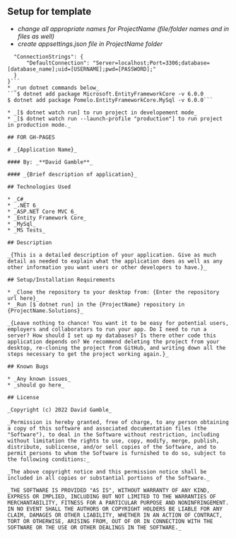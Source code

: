 ## Setup for template
* _change all appropriate names for ProjectName (file/folder names and in files as well)_
* _create appsettings.json file in ProjectName folder_
```{
  "ConnectionStrings": {
      "DefaultConnection": "Server=localhost;Port=3306;database=[database_name];uid=[USERNAME];pwd=[PASSWORD];"
  }
}```
* _run dotnet commands below_
```$ dotnet add package Microsoft.EntityFrameworkCore -v 6.0.0
$ dotnet add package Pomelo.EntityFrameworkCore.MySql -v 6.0.0```

* _[$ dotnet watch run] to run project in developement mode_
* _[$ dotnet watch run --launch-profile "production"] to run project in production mode._

## FOR GH-PAGES

# _{Application Name}_

#### By: _**David Gamble**_

#### _{Brief description of application}_

## Technologies Used

* _C#_
* _.NET 6_
* _ASP.NET Core MVC 6_
* _Entity Framework Core_
* _MySql_
* _MS Tests_

## Description

_{This is a detailed description of your application. Give as much detail as needed to explain what the application does as well as any other information you want users or other developers to have.}_

## Setup/Installation Requirements

* _Clone the repository to your desktop from: {Enter the repository url here}_
* _Run [$ dotnet run] in the {ProjectName} repository in {ProjectName.Solutions}_

_{Leave nothing to chance! You want it to be easy for potential users, employers and collaborators to run your app. Do I need to run a server? How should I set up my databases? Is there other code this application depends on? We recommend deleting the project from your desktop, re-cloning the project from GitHub, and writing down all the steps necessary to get the project working again.}_

## Known Bugs

* _Any known issues_
* _should go here_

## License

_Copyright (c) 2022 David Gamble_

_Permission is hereby granted, free of charge, to any person obtaining a copy of this software and associated documentation files (the "Software"), to deal in the Software without restriction, including without limitation the rights to use, copy, modify, merge, publish, distribute, sublicense, and/or sell copies of the Software, and to permit persons to whom the Software is furnished to do so, subject to the following conditions:_

_The above copyright notice and this permission notice shall be included in all copies or substantial portions of the Software._

_THE SOFTWARE IS PROVIDED "AS IS", WITHOUT WARRANTY OF ANY KIND, EXPRESS OR IMPLIED, INCLUDING BUT NOT LIMITED TO THE WARRANTIES OF MERCHANTABILITY, FITNESS FOR A PARTICULAR PURPOSE AND NONINFRINGEMENT. IN NO EVENT SHALL THE AUTHORS OR COPYRIGHT HOLDERS BE LIABLE FOR ANY CLAIM, DAMAGES OR OTHER LIABILITY, WHETHER IN AN ACTION OF CONTRACT, TORT OR OTHERWISE, ARISING FROM, OUT OF OR IN CONNECTION WITH THE SOFTWARE OR THE USE OR OTHER DEALINGS IN THE SOFTWARE._

